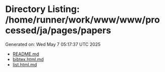 # Directory Listing: /home/runner/work/www/www/processed/ja/pages/papers
Generated on: Wed May  7 05:17:37 UTC 2025

- [README.md](README.md)
- [bibtex.html.md](bibtex.html.md)
- [list.html.md](list.html.md)
